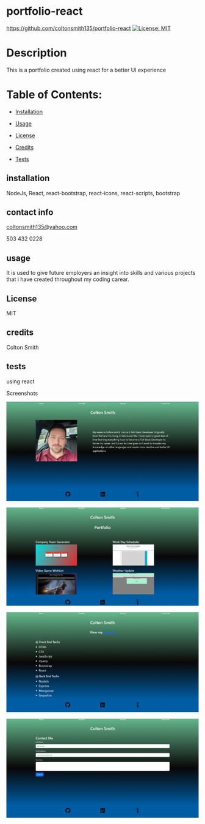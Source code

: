# portfolio-react
https://github.com/coltonsmith135/portfolio-react
[![License: MIT](https://img.shields.io/badge/License-MIT-yellow.svg)](https://opensource.org/licenses/MIT)
# Description
This is a portfolio created using react for a better UI experience
# Table of Contents:
* [Installation](#installation)
* [Usage](#usage)

 * [License](#License)

* [Credits](#credits)
* [Tests](#tests)



## installation

NodeJs, React, react-bootstrap, react-icons, react-scripts, bootstrap

## contact info

coltonsmith135@yahoo.com

503 432 0228

## usage

It is used to give future employers an insight into skills and various projects that i have created throughout my coding carear.


## License

  MIT

## credits

Colton Smith

## tests

using react


Screenshots

![alt text](src/components/images/about.png)

![alt text](src/components/images/portfolio.png)

![alt text](src/components/images/resume.png)

![alt text](src/components/images/contact.png)